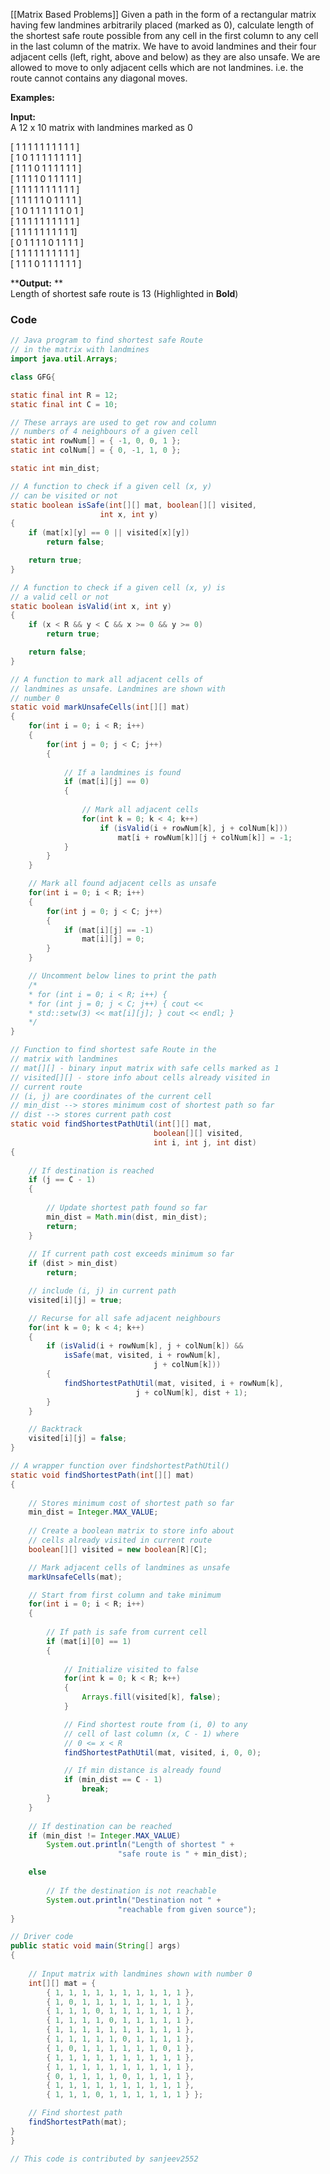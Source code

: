 [[Matrix Based Problems]]
Given a path in the form of a rectangular matrix having few landmines arbitrarily placed (marked as 0), calculate length of the shortest safe route possible from any cell in the first column to any cell in the last column of the matrix. We have to avoid landmines and their four adjacent cells (left, right, above and below) as they are also unsafe. We are allowed to move to only adjacent cells which are not landmines. i.e. the route cannot contains any diagonal moves.

****Examples:****  

****Input:****   
A 12 x 10 matrix with landmines marked as 0  
  
[ 1  1  1  1  1  1  1  1  1  1 ]  
[ 1  0  1  1  1  1  1  1  1  1 ]  
[ 1  1  1  0  1  1  1  1  1  1 ]  
[ 1  1  1  1  0  1  1  1  1  1 ]  
[ 1  1  1  1  1  1  1  1  1  1 ]  
[ 1  1  1  1 1  0  1  1  1  1 ]  
[ 1  0  1 1  1  1  1  1  0  1 ]  
[ 1  1  1 1  1  1  1  1 1  1 ]  
[ 1  1  1  1  1  1  1  1  1  1]  
[ 0  1  1  1  1  0  1  1  1  1 ]  
[ 1  1  1  1  1  1  1  1  1  1 ]  
[ 1  1  1  0  1  1  1  1  1  1 ]  
  
****Output:** **  
Length of shortest safe route is 13 (Highlighted in ****Bold****)
### Code

```java 
// Java program to find shortest safe Route
// in the matrix with landmines
import java.util.Arrays;

class GFG{

static final int R = 12;
static final int C = 10;

// These arrays are used to get row and column
// numbers of 4 neighbours of a given cell
static int rowNum[] = { -1, 0, 0, 1 };
static int colNum[] = { 0, -1, 1, 0 };

static int min_dist;

// A function to check if a given cell (x, y)
// can be visited or not
static boolean isSafe(int[][] mat, boolean[][] visited,
					int x, int y) 
{
	if (mat[x][y] == 0 || visited[x][y])
		return false;

	return true;
}

// A function to check if a given cell (x, y) is
// a valid cell or not
static boolean isValid(int x, int y)
{
	if (x < R && y < C && x >= 0 && y >= 0)
		return true;

	return false;
}

// A function to mark all adjacent cells of
// landmines as unsafe. Landmines are shown with
// number 0
static void markUnsafeCells(int[][] mat)
{
	for(int i = 0; i < R; i++) 
	{
		for(int j = 0; j < C; j++) 
		{
			
			// If a landmines is found
			if (mat[i][j] == 0) 
			{
				
				// Mark all adjacent cells
				for(int k = 0; k < 4; k++)
					if (isValid(i + rowNum[k], j + colNum[k]))
						mat[i + rowNum[k]][j + colNum[k]] = -1;
			}
		}
	}

	// Mark all found adjacent cells as unsafe
	for(int i = 0; i < R; i++) 
	{
		for(int j = 0; j < C; j++) 
		{
			if (mat[i][j] == -1)
				mat[i][j] = 0;
		}
	}

	// Uncomment below lines to print the path
	/*
	* for (int i = 0; i < R; i++) {
	* for (int j = 0; j < C; j++) { cout <<
	* std::setw(3) << mat[i][j]; } cout << endl; }
	*/
}

// Function to find shortest safe Route in the
// matrix with landmines
// mat[][] - binary input matrix with safe cells marked as 1
// visited[][] - store info about cells already visited in
// current route
// (i, j) are coordinates of the current cell
// min_dist --> stores minimum cost of shortest path so far
// dist --> stores current path cost
static void findShortestPathUtil(int[][] mat, 
								boolean[][] visited,
								int i, int j, int dist)
{
	
	// If destination is reached
	if (j == C - 1) 
	{
		
		// Update shortest path found so far
		min_dist = Math.min(dist, min_dist);
		return;
	}
	
	// If current path cost exceeds minimum so far
	if (dist > min_dist)
		return;

	// include (i, j) in current path
	visited[i][j] = true;

	// Recurse for all safe adjacent neighbours
	for(int k = 0; k < 4; k++) 
	{
		if (isValid(i + rowNum[k], j + colNum[k]) && 
			isSafe(mat, visited, i + rowNum[k], 
								j + colNum[k]))
		{
			findShortestPathUtil(mat, visited, i + rowNum[k],
							j + colNum[k], dist + 1);
		}
	}

	// Backtrack
	visited[i][j] = false;
}

// A wrapper function over findshortestPathUtil()
static void findShortestPath(int[][] mat)
{
	
	// Stores minimum cost of shortest path so far
	min_dist = Integer.MAX_VALUE;
	
	// Create a boolean matrix to store info about
	// cells already visited in current route
	boolean[][] visited = new boolean[R][C];

	// Mark adjacent cells of landmines as unsafe
	markUnsafeCells(mat);

	// Start from first column and take minimum
	for(int i = 0; i < R; i++) 
	{
		
		// If path is safe from current cell
		if (mat[i][0] == 1)
		{
			
			// Initialize visited to false
			for(int k = 0; k < R; k++)
			{
				Arrays.fill(visited[k], false);
			}

			// Find shortest route from (i, 0) to any
			// cell of last column (x, C - 1) where
			// 0 <= x < R
			findShortestPathUtil(mat, visited, i, 0, 0);

			// If min distance is already found
			if (min_dist == C - 1)
				break;
		}
	}
	
	// If destination can be reached
	if (min_dist != Integer.MAX_VALUE)
		System.out.println("Length of shortest " +
						"safe route is " + min_dist);

	else
	
		// If the destination is not reachable
		System.out.println("Destination not " +
						"reachable from given source");
}

// Driver code
public static void main(String[] args)
{
	
	// Input matrix with landmines shown with number 0
	int[][] mat = { 
		{ 1, 1, 1, 1, 1, 1, 1, 1, 1, 1 }, 
		{ 1, 0, 1, 1, 1, 1, 1, 1, 1, 1 },
		{ 1, 1, 1, 0, 1, 1, 1, 1, 1, 1 }, 
		{ 1, 1, 1, 1, 0, 1, 1, 1, 1, 1 }, 
		{ 1, 1, 1, 1, 1, 1, 1, 1, 1, 1 },
		{ 1, 1, 1, 1, 1, 0, 1, 1, 1, 1 }, 
		{ 1, 0, 1, 1, 1, 1, 1, 1, 0, 1 }, 
		{ 1, 1, 1, 1, 1, 1, 1, 1, 1, 1 },
		{ 1, 1, 1, 1, 1, 1, 1, 1, 1, 1 }, 
		{ 0, 1, 1, 1, 1, 0, 1, 1, 1, 1 }, 
		{ 1, 1, 1, 1, 1, 1, 1, 1, 1, 1 },
		{ 1, 1, 1, 0, 1, 1, 1, 1, 1, 1 } };

	// Find shortest path
	findShortestPath(mat);
}
}

// This code is contributed by sanjeev2552

```